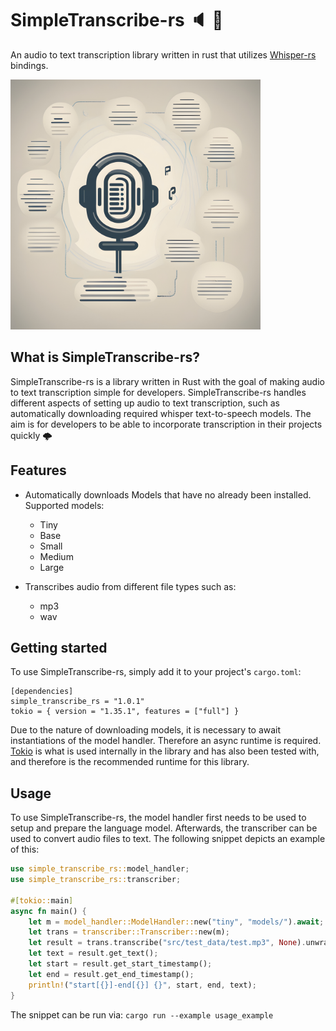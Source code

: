 # SimpleTranscribe-rs 🔈 📖

An audio to text transcription library written in rust that utilizes [Whisper-rs](https://github.com/tazz4843/whisper-rs) bindings.

<img src="readme_logo.jpg" width="400" height="400">

## What is SimpleTranscribe-rs?

SimpleTranscribe-rs is a library written in Rust with the goal of making audio to text transcription simple for developers. SimpleTranscribe-rs handles different aspects of setting up audio to text transcription, such as automatically downloading required whisper text-to-speech models. The aim is for developers to be able to incorporate transcription in their projects quickly 🌩️

## Features

- Automatically downloads Models that have no already been installed. Supported models:

  - Tiny
  - Base
  - Small
  - Medium
  - Large

- Transcribes audio from different file types such as:
  - mp3
  - wav

## Getting started

To use SimpleTranscribe-rs, simply add it to your project's `cargo.toml`:

```
[dependencies]
simple_transcribe_rs = "1.0.1"
tokio = { version = "1.35.1", features = ["full"] }
```

Due to the nature of downloading models, it is necessary to await instantiations of the model handler. Therefore an async runtime is required.
[Tokio](https://github.com/tokio-rs/tokio) is what is used internally in the library and has also been tested with, and therefore is the recommended runtime for this library.

## Usage

To use SimpleTranscribe-rs, the model handler first needs to be used to setup and prepare the language model. Afterwards, the transcriber can be used to
convert audio files to text. The following snippet depicts an example of this:

```rust
use simple_transcribe_rs::model_handler;
use simple_transcribe_rs::transcriber;

#[tokio::main]
async fn main() {
    let m = model_handler::ModelHandler::new("tiny", "models/").await;
    let trans = transcriber::Transcriber::new(m);
    let result = trans.transcribe("src/test_data/test.mp3", None).unwrap();
    let text = result.get_text();
    let start = result.get_start_timestamp();
    let end = result.get_end_timestamp();
    println!("start[{}]-end[{}] {}", start, end, text);
}
```

The snippet can be run via:
`cargo run --example usage_example`
